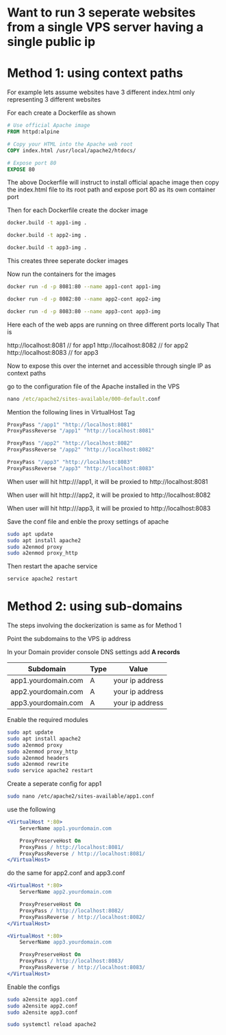 # Want to run 3 seperate websites from a single VPS server having a single public ip

# Method 1: using context paths

For example lets assume websites have 3 different index.html only representing 3 different websites

For each create a Dockerfile as shown

```dockerfile
# Use official Apache image
FROM httpd:alpine

# Copy your HTML into the Apache web root
COPY index.html /usr/local/apache2/htdocs/

# Expose port 80
EXPOSE 80
```

The above Dockerfile will instruct to install official apache image
then copy the index.html file to its root path and expose port 80 as its own container port


Then for each Dockerfile create the docker image

```bash
docker.build -t app1-img .

docker.build -t app2-img .

docker.build -t app3-img .
```

This creates three seperate docker images

Now run the containers for the images

```bash
docker run -d -p 8081:80 --name app1-cont app1-img

docker run -d -p 8082:80 --name app2-cont app2-img

docker run -d -p 8083:80 --name app3-cont app3-img
```

Here each of the web apps are running on three different ports locally
That is

http://localhost:8081 // for app1
http://localhost:8082 // for app2
http://localhost:8083 // for app3


Now to expose this over the internet and accessible through single IP as context paths

go to the configuration file of the Apache installed in the VPS

```cmd
nano /etc/apache2/sites-available/000-default.conf
```

Mention the following lines in VirtualHost Tag

```apache
ProxyPass "/app1" "http://localhost:8081"
ProxyPassReverse "/app1" "http://localhost:8081"

ProxyPass "/app2" "http://localhost:8082"
ProxyPassReverse "/app2" "http://localhost:8082"

ProxyPass "/app3" "http://localhost:8083"
ProxyPassReverse "/app3" "http://localhost:8083"
```

When user will hit http://<your-ip>/app1,
it will be proxied to http://localhost:8081

When user will hit http://<your-ip>/app2,
it will be proxied to http://localhost:8082

When user will hit http://<your-ip>/app3,
it will be proxied to http://localhost:8083

Save the conf file and enble the proxy settings of apache

```bash
sudo apt update
sudo apt install apache2
sudo a2enmod proxy
sudo a2enmod proxy_http
```

Then restart the apache service

```cmd
service apache2 restart
```

# Method 2: using sub-domains

The steps involving the dockerization is same as for Method 1

Point the subdomains to the VPS ip address

In your Domain provider console DNS settings add **A records**

| Subdomain | Type | Value           |
|-----------|------|-----------------|
| app1.yourdomain.com   | A    | your ip address |
| app2.yourdomain.com  | A    | your ip address |
| app3.yourdomain.com     | A    | your ip address |


Enable the required modules

```bash
sudo apt update
sudo apt install apache2
sudo a2enmod proxy
sudo a2enmod proxy_http
sudo a2enmod headers
sudo a2enmod rewrite
sudo service apache2 restart
```

Create a seperate config for app1

```bash
sudo nano /etc/apache2/sites-available/app1.conf
```

use the following

```apache
<VirtualHost *:80>
    ServerName app1.yourdomain.com

    ProxyPreserveHost On
    ProxyPass / http://localhost:8081/
    ProxyPassReverse / http://localhost:8081/
</VirtualHost>
```

do the same for app2.conf and app3.conf


```apache
<VirtualHost *:80>
    ServerName app2.yourdomain.com

    ProxyPreserveHost On
    ProxyPass / http://localhost:8082/
    ProxyPassReverse / http://localhost:8082/
</VirtualHost>
```

```apache
<VirtualHost *:80>
    ServerName app3.yourdomain.com

    ProxyPreserveHost On
    ProxyPass / http://localhost:8083/
    ProxyPassReverse / http://localhost:8083/
</VirtualHost>
```

Enable the configs

```bash
sudo a2ensite app1.conf
sudo a2ensite app2.conf
sudo a2ensite app3.conf

sudo systemctl reload apache2
```

